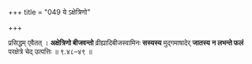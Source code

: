 +++
title = "049 ये ऽक्षेत्रिणो"

+++


प्रसिद्धम् एवैतत् । **अक्षेत्रिणो बीजवन्तो** व्रीह्यादिबीजस्वामिनः **सस्यस्य** मुद्गमाषादेर् **जातस्य** **न लभन्ते फलं** परक्षेत्रे चेद् उत्पत्तिः ॥ ९.४८–४९ ॥